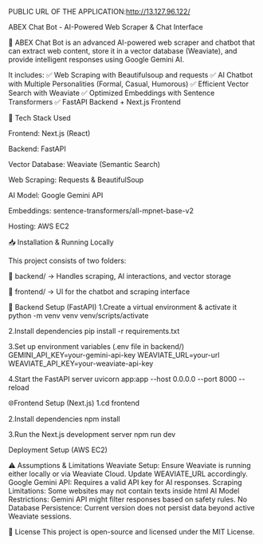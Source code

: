 PUBLIC URL OF THE APPLICATION:http://13.127.96.122/


ABEX Chat Bot - AI-Powered Web Scraper & Chat Interface


🚀 ABEX Chat Bot is an advanced AI-powered web scraper and chatbot that can extract web content, store it in a vector database (Weaviate), and provide intelligent responses using Google Gemini AI.



It includes:
✅ Web Scraping with Beautifulsoup and requests
✅ AI Chatbot with Multiple Personalities (Formal, Casual, Humorous)
✅ Efficient Vector Search with Weaviate
✅ Optimized Embeddings with Sentence Transformers
✅ FastAPI Backend + Next.js Frontend




📌 Tech Stack Used

Frontend: Next.js (React)

Backend: FastAPI

Vector Database: Weaviate (Semantic Search)

Web Scraping: Requests & BeautifulSoup

AI Model: Google Gemini API

Embeddings: sentence-transformers/all-mpnet-base-v2

Hosting: AWS EC2



📥 Installation & Running Locally

This project consists of two folders:

📂 backend/ → Handles scraping, AI interactions, and vector storage

📂 frontend/ → UI for the chatbot and scraping interface



🚀 Backend Setup (FastAPI)
1.Create a virtual environment & activate it
python -m venv venv
venv/scripts/activate

2.Install dependencies
pip install -r requirements.txt

3.Set up environment variables (.env file in backend/)
GEMINI_API_KEY=your-gemini-api-key
WEAVIATE_URL=your-url
WEAVIATE_API_KEY=your-weaviate-api-key

4.Start the FastAPI server
uvicorn app:app --host 0.0.0.0 --port 8000 --reload


🌐Frontend Setup (Next.js)
1.cd frontend

2.Install dependencies
npm install

3.Run the Next.js development server
npm run dev



Deployment Setup (AWS EC2)


⚠️ Assumptions & Limitations
Weaviate Setup: Ensure Weaviate is running either locally or via Weaviate Cloud. Update WEAVIATE_URL accordingly.
Google Gemini API: Requires a valid API key for AI responses.
Scraping Limitations: Some websites may not contain texts inside html
AI Model Restrictions: Gemini API might filter responses based on safety rules.
No Database Persistence: Current version does not persist data beyond active Weaviate sessions.


📄 License
This project is open-source and licensed under the MIT License.




